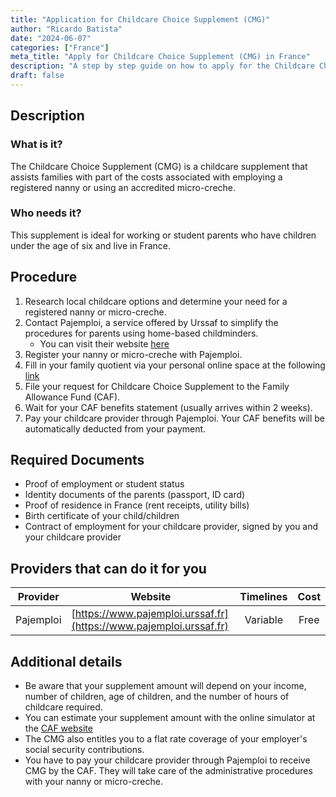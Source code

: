 ```yaml
---
title: "Application for Childcare Choice Supplement (CMG)"
author: "Ricardo Batista"
date: "2024-06-07"
categories: ["France"]
meta_title: "Apply for Childcare Choice Supplement (CMG) in France"
description: "A step by step guide on how to apply for the Childcare Choice Supplement (CMG) in France."
draft: false
---
```


## Description
### What is it?
The Childcare Choice Supplement (CMG) is a childcare supplement that assists families with part of the costs associated with employing a registered nanny or using an accredited micro-creche.

### Who needs it?
This supplement is ideal for working or student parents who have children under the age of six and live in France. 

## Procedure
1. Research local childcare options and determine your need for a registered nanny or micro-creche.
2. Contact Pajemploi, a service offered by Urssaf to simplify the procedures for parents using home-based childminders.
    - You can visit their website [here](https://www.pajemploi.urssaf.fr/pajewebinfo/cms/sites/pajewebinfo/accueil/index.html)
3. Register your nanny or micro-creche with Pajemploi.
4. Fill in your family quotient via your personal online space at the following [link](https://www.caf.fr/allocataires/droits-et-prestations/s-informer-sur-les-aides/petite-enfance/le-complement-libre-choix-du-mode-de-garde)
5. File your request for Childcare Choice Supplement to the Family Allowance Fund (CAF).
6. Wait for your CAF benefits statement (usually arrives within 2 weeks).
7. Pay your childcare provider through Pajemploi. Your CAF benefits will be automatically deducted from your payment.

## Required Documents
- Proof of employment or student status
- Identity documents of the parents (passport, ID card)
- Proof of residence in France (rent receipts, utility bills)
- Birth certificate of your child/children
- Contract of employment for your childcare provider, signed by you and your childcare provider

## Providers that can do it for you

| Provider        |     Website     |     Timelines    |       Cost      |
| --------------- | --------------- |  :-------------: | :-------------: |
| Pajemploi      |  [https://www.pajemploi.urssaf.fr](https://www.pajemploi.urssaf.fr)   |      Variable      |        Free       |

## Additional details
- Be aware that your supplement amount will depend on your income, number of children, age of children, and the number of hours of childcare required.
- You can estimate your supplement amount with the online simulator at the [CAF website](https://wwwd.caf.fr/wps/portal/caffr/aidesetservices/lesservicesenligne/estimervosdroits/lecomplementdulibrechoixdumodedegarde)
- The CMG also entitles you to a flat rate coverage of your employer's social security contributions.
- You have to pay your childcare provider through Pajemploi to receive CMG by the CAF. They will take care of the administrative procedures with your nanny or micro-creche.